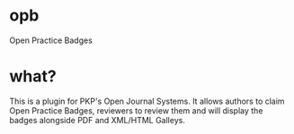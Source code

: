 # opb
Open Practice Badges

# what?
This is a plugin for PKP's Open Journal Systems. It allows authors to claim Open Practice Badges, reviewers to review them and will display the badges alongside PDF and XML/HTML Galleys.
